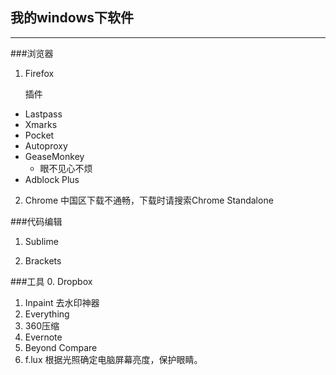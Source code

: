 ## 我的windows下软件
-----
###浏览器
1. Firefox

    插件

 + Lastpass
 + Xmarks
 + Pocket
 + Autoproxy
 + GeaseMonkey
    + 眼不见心不烦
 + Adblock Plus 
 

2. Chrome 中国区下载不通畅，下载时请搜索Chrome Standalone

###代码编辑
1. Sublime

2. Brackets

###工具
0. Dropbox
1. Inpaint  去水印神器
2. Everything
3. 360压缩
4. Evernote
5. Beyond Compare
6. f.lux 根据光照确定电脑屏幕亮度，保护眼睛。
